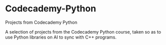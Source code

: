 # Codecademy-Python
Projects from Codecademy Python

A selection of projects from the Codecademy Python course, taken so as to use Python libraries on AI to sync with C++ programs.
